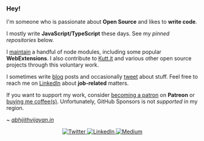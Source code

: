 ### Hey!

I'm someone who is passionate about **Open Source** and likes to **write code**.

I mostly write **JavaScript/TypeScript** these days. See my _pinned repositories_ below.

I [maintain](https://www.npmjs.com/~abhijithvijayan) a handful of node modules, including some popular **WebExtensions**. I also contribute to [Kutt.it](https://github.com/thedevs-network/kutt/) and various other open source projects through this voluntary work.

I sometimes write [blog](https://abhijithvijayan.in/synapse) posts and occasionally [tweet](https://abhijithvijayan.in/twitter) about stuff. Feel free to reach me on [LinkedIn](https://abhijithvijayan.in/linkedin) about **job-related** matters.

If you want to support my work, consider [becoming a patron](https://abhijithvijayan.in/patreon) on **Patreon** or [buying me coffee(s)](https://abhijithvijayan.in/buymeacoffee). Unfortunately, GitHub Sponsors is not _supported_ in my region.

~ [_abhijithvijayan.in_](https://abhijithvijayan.in/)

<p align="center">
  <a href="https://twitter.com/_abhijithv" target="_blank">
    <img src="https://img.shields.io/badge/twitter-%231DA1F2.svg?&style=for-the-badge&logo=twitter&logoColor=white&color=071A2C" alt="Twitter"/>
  </a>
  <a href="https://www.linkedin.com/in/iamabhijithvijayan" target="_blank">
    <img src="https://img.shields.io/badge/linkedin-%230077B5.svg?&style=for-the-badge&logo=linkedin&logoColor=white&color=071A2C" alt="LinkedIn"/>
  </a>
  </a>
  <a href="https://medium.com/@abhijithvijayan" target="_blank">
    <img src="https://img.shields.io/badge/medium-%2312100E.svg?&style=for-the-badge&logo=medium&logoColor=white&color=071A2C" alt="Medium"/>
  </a>
</p>
